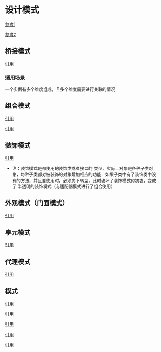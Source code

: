 # 设计模式

[参考1](https://www.cnblogs.com/foryang/p/5849402.html)

[参考2](https://so.csdn.net/so/search/s.do?p=2&q=%E8%AE%BE%E8%AE%A1%E6%A8%A1%E5%BC%8F&t=blog&domain=&o=&s=&u=xu__cg&l=&f=&rbg=0)

## 桥接模式

[引用](https://blog.csdn.net/xu__cg/article/details/52999636)

### 适用场景

一个实例有多个维度组成，且多个维度需要进行关联的情况


## 组合模式

[引用](https://www.cnblogs.com/java-my-life/archive/2012/04/17/2453861.html)

[引用](https://blog.csdn.net/xu__cg/article/details/53011258)

## 装饰模式

[引用](http://www.cnblogs.com/java-my-life/archive/2012/04/20/2455726.html)

- 注：装饰模式是都使用的装饰类或者接口的 类型，实际上对象是各种子类对象，每种子类都对被装饰的对象增加相应的功能，如果子类中有了装饰类中没有的方法，并且要使用时，必须向下转型，此时破坏了装饰模式的初衷，变成了 半透明的装饰模式（与适配器模式进行了组合使用）

## 外观模式（门面模式）

[引用](https://www.cnblogs.com/java-my-life/archive/2012/05/02/2478101.html)

## 享元模式

[引用]()

## 代理模式

[引用]()


## 模式

[引用]()


[引用]()


[引用]()


[引用]()


[引用]()
